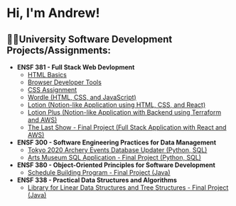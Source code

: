 <h1>Hi, I'm Andrew!</h1>

<h2>👨‍💻University Software Development Projects/Assignments:</h2>

- <b>ENSF 381 - Full Stack Web Devlopment</b>
  - [HTML Basics](https://github.com/andrew-duong/381assignment2)
  - [Browser Developer Tools](https://github.com/andrew-duong/381assignment3)
  - [CSS Assignment](https://github.com/andrew-duong/381assignment4)
  - [Wordle (HTML, CSS, and JavaScript)](https://github.com/andrew-duong/381assignment5)
  - [Lotion (Notion-like Application using HTML, CSS, and React)](https://github.com/andrew-duong/ensf381assignment6)
  - [Lotion Plus (Notion-like Application with Backend using Terraform and AWS)](https://github.com/andrew-duong/381assignment7)
  - [The Last Show - Final Project (Full Stack Application with React and AWS)](https://github.com/andrew-duong/finalproject381)
- <b>ENSF 300 - Software Engineering Practices for Data Management</b>
  - [Tokyo 2020 Archery Events Database Updater (Python, SQL)](https://github.com/andrew-duong/300assignment5)
  - [Arts Museum SQL Application - Final Project (Python, SQL)](https://github.com/andrew-duong/300finalproject)
- <b>ENSF 380 - Object-Oriented Principles for Software Development</b>
  - [Schedule Building Program - Final Project (Java)](https://github.com/andrew-duong/finalproject380)
- <b>ENSF 338 - Practical Data Structures and Algorithms</b>
  - [Library for Linear Data Structures and Tree Structures - Final Project (Java)](https://github.com/andrew-duong/finalproject338)

<!--
**andrew-duong/andrew-duong** is a ✨ _special_ ✨ repository because its `README.md` (this file) appears on your GitHub profile.

Here are some ideas to get you started:

- 🔭 I’m currently working on ...
- 🌱 I’m currently learning ...
- 👯 I’m looking to collaborate on ...
- 🤔 I’m looking for help with ...
- 💬 Ask me about ...
- 📫 How to reach me: ...
- 😄 Pronouns: ...
- ⚡ Fun fact: ...
-->
